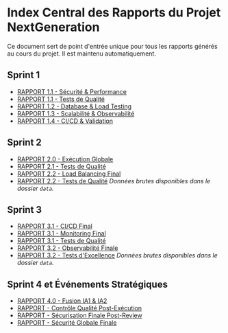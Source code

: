 # Index Central des Rapports du Projet NextGeneration

Ce document sert de point d'entrée unique pour tous les rapports générés au cours du projet. Il est maintenu automatiquement.

## Sprint 1

- [RAPPORT 1.1 - Sécurité & Performance](./SPRINT_1/RAPPORT_1.1_Securite_Complete.md)
- [RAPPORT 1.1 - Tests de Qualité](./SPRINT_1/RAPPORT_1.1_Tests_Qualite.md)
- [RAPPORT 1.2 - Database & Load Testing](./SPRINT_1/RAPPORT_1.2_Database_LoadTesting_Complete.md)
- [RAPPORT 1.3 - Scalabilité & Observabilité](./SPRINT_1/RAPPORT_1.3_Scalability_Observability_Complete.md)
- [RAPPORT 1.4 - CI/CD & Validation](./SPRINT_1/RAPPORT_1.4_CICD_Validation_Complete.md)

## Sprint 2

- [RAPPORT 2.0 - Exécution Globale](./SPRINT_2/RAPPORT_2.0_Execution_Globale.md)
- [RAPPORT 2.1 - Tests de Qualité](./SPRINT_2/RAPPORT_2.1_Tests_Qualite.md)
- [RAPPORT 2.2 - Load Balancing Final](./SPRINT_2/RAPPORT_2.2_LoadBalancing_Final.md)
- [RAPPORT 2.2 - Tests de Qualité](./SPRINT_2/RAPPORT_2.2_Tests_Qualite.md)
*Données brutes disponibles dans le dossier `data`.*

## Sprint 3

- [RAPPORT 3.1 - CI/CD Final](./SPRINT_3/RAPPORT_3.1_CICD_Final.md)
- [RAPPORT 3.1 - Monitoring Final](./SPRINT_3/RAPPORT_3.1_Monitoring_Final.md)
- [RAPPORT 3.1 - Tests de Qualité](./SPRINT_3/RAPPORT_3.1_Tests_Qualite.md)
- [RAPPORT 3.2 - Observabilité Finale](./SPRINT_3/RAPPORT_3.2_Observability_Final.md)
- [RAPPORT 3.2 - Tests d'Excellence](./SPRINT_3/RAPPORT_3.2_Tests_Excellence.md)
*Données brutes disponibles dans le dossier `data`.*

## Sprint 4 et Événements Stratégiques

- [RAPPORT 4.0 - Fusion IA1 & IA2](./SPRINT_4_et_plus/RAPPORT_4.0_Fusion_IA1_IA2.md)
- [RAPPORT - Contrôle Qualité Post-Exécution](./SPRINT_4_et_plus/RAPPORT_Controle_Qualite_Execution.md)
- [RAPPORT - Sécurisation Finale Post-Review](./SPRINT_4_et_plus/RAPPORT_Securisation_Finale_Post_Review.md)
- [RAPPORT - Sécurité Globale Finale](./SPRINT_4_et_plus/RAPPORT_Securite_Globale_Final.md) 